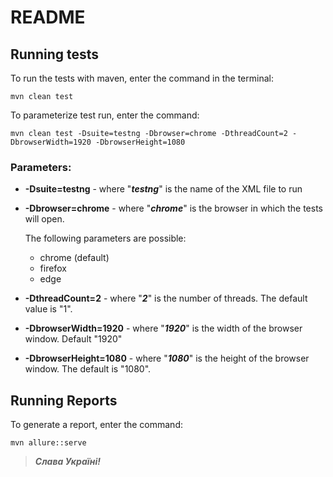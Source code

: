 # README

## Running tests

To run the tests with maven, enter the command in the terminal:

``` mvn clean test ```

To parameterize test run, enter the command:
```
mvn clean test -Dsuite=testng -Dbrowser=chrome -DthreadCount=2 -DbrowserWidth=1920 -DbrowserHeight=1080
```
### Parameters:

* **-Dsuite=testng** - where "***testng***" is the name of the XML file to run


* **-Dbrowser=chrome** - where "***chrome***" is the browser in which the tests will open.

    The following parameters are possible:
  * chrome (default)
  * firefox
  * edge


* **-DthreadCount=2** - where "***2***" is the number of threads.  The default value is "1".


* **-DbrowserWidth=1920** - where "***1920***" is the width of the browser window. Default "1920"


* **-DbrowserHeight=1080** - where "***1080***" is the height of the browser window. The default is "1080".

## Running Reports
To generate a report, enter the command:

``` mvn allure::serve ```

> ***Слава Україні!*** 
